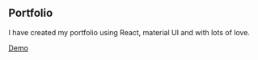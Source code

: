 ## Portfolio

I have created my portfolio using React, material UI and with lots of love.

[Demo](https://yashportfolio7.netlify.app/)
